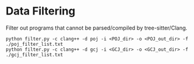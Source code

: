 # Data Filtering

Filter out programs that cannot be parsed/compiled by tree-sitter/Clang.
```
python filter.py -c clang++ -d poj -i <POJ_dir> -o <POJ_out_dir> -f ./poj_filter_list.txt
python filter.py -c clang++ -d gcj -i <GCJ_dir> -o <GCJ_out_dir> -f ./gcj_filter_list.txt
```
